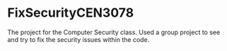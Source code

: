 # FixSecurityCEN3078
The project for the Computer Security class. Used a group project to see and try to fix the security issues within the code.
